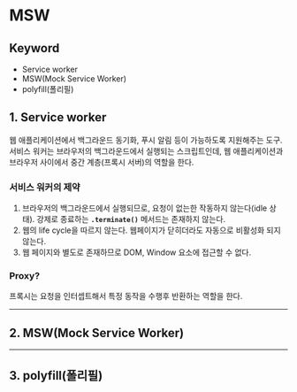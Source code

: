 # MSW

## Keyword

- Service worker
- MSW(Mock Service Worker)
- polyfill(폴리필)

## 1. Service worker

웹 애플리케이션에서 백그라운드 동기화, 푸시 알림 등이 가능하도록 지원해주는 도구. 서비스 워커는 브라우저의 백그라운드에서 실행되는 스크립트인데, 웹 애플리케이션과 브라우저 사이에서 중간 계층(프록시 서버)의 역할을 한다.

### 서비스 워커의 제약

1. 브라우저의 백그라운드에서 실행되므로, 요청이 없는한 작동하지 않는다(idle 상태). 강제로 종료하는 **`.terminate()`** 메서드는 존재하지 않는다.
2. 웹의 life cycle을 따르지 않는다. 웹페이지가 닫히더라도 자동으로 비활성화 되지 않는다.
3. 웹 페이지와 별도로 존재하므로 DOM, Window 요소에 접근할 수 없다.

### Proxy?

프록시는 요청을 인터셉트해서 특정 동작을 수행후 반환하는 역할을 한다.

---

## 2. MSW(Mock Service Worker)

---

## 3. polyfill(폴리필)